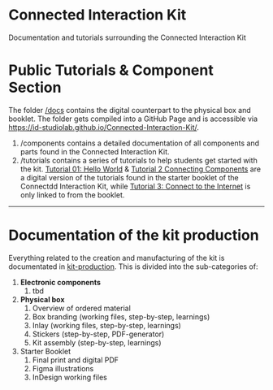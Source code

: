 # Connected Interaction Kit

Documentation and tutorials surrounding the Connected Interaction Kit

# Public Tutorials & Component Section
The folder [/docs](/docs/) contains the digital counterpart to the physical box and booklet.
The folder gets compiled into a GitHub Page and is accessible via https://id-studiolab.github.io/Connected-Interaction-Kit/.

1. /components contains a detailed documentation of all components and parts found in the Connected Interaction Kit.
2. /tutorials contains a series of tutorials to help students get started with the kit. [Tutorial 01: Hello World](https://id-studiolab.github.io/Connected-Interaction-Kit/tutorials/01-hello-world/) & [Tutorial 2 Connecting Components](https://id-studiolab.github.io/Connected-Interaction-Kit/tutorials/02-connecting-components/) are a digital version of the tutorials found in the starter booklet of the Connectdd Interaction Kit, while [Tutorial 3: Connect to the Internet](https://id-studiolab.github.io/Connected-Interaction-Kit/tutorials/03-connect-to-the-internet/) is only linked to from the booklet.

---

# Documentation of the kit production
Everything related to the creation and manufacturing of the kit is documentated in [kit-production](/kit-production/).
This is divided into the sub-categories of:
1. **Electronic components**
   1. tbd
2. **Physical box**
   1. Overview of ordered material
   2. Box branding (working files, step-by-step, learnings)
   3. Inlay (working files, step-by-step, learnings)
   4. Stickers (step-by-step, PDF-generator)
   5. Kit assembly (step-by-step, learnings)
3. Starter Booklet
   1. Final print and digital PDF
   2. Figma illustrations
   3. InDesign working files

